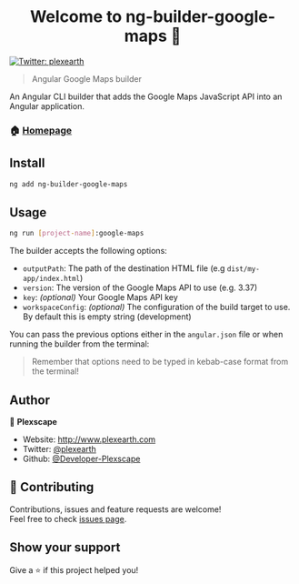 <h1 align="center">Welcome to ng-builder-google-maps 👋</h1>
<p>
  <a href="https://twitter.com/plexearth" target="_blank">
    <img alt="Twitter: plexearth" src="https://img.shields.io/twitter/follow/plexearth.svg?style=social" />
  </a>
</p>

> Angular Google Maps builder

An Angular CLI builder that adds the Google Maps JavaScript API into an Angular application.

### 🏠 [Homepage](https://github.com/Developer-Plexscape/ng-builder-google-maps)

## Install

```sh
ng add ng-builder-google-maps
```

## Usage

```sh
ng run [project-name]:google-maps
```

The builder accepts the following options:

- `outputPath`: The path of the destination HTML file (e.g `dist/my-app/index.html`)
- `version`: The version of the Google Maps API to use (e.g. 3.37)
- `key`: *(optional)* Your Google Maps API key
- `workspaceConfig`: *(optional)* The configuration of the build target to use. By default this is empty string (development)

You can pass the previous options either in the `angular.json` file or when running the builder from the terminal:

> Remember that options need to be typed in kebab-case format from the terminal!

## Author

👤 **Plexscape**

* Website: http://www.plexearth.com
* Twitter: [@plexearth](https://twitter.com/plexearth)
* Github: [@Developer-Plexscape](https://github.com/Developer-Plexscape)

## 🤝 Contributing

Contributions, issues and feature requests are welcome!<br />Feel free to check [issues page](https://github.com/Developer-Plexscape/ng-builder-google-maps/issues). 

## Show your support

Give a ⭐️ if this project helped you!
